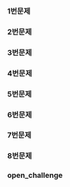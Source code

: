 <h3>1번문제</h3>


<h3>2번문제</h3>
<h3>3번문제</h3>
<h3>4번문제</h3>
<h3>5번문제</h3>
<h3>6번문제</h3>
<h3>7번문제</h3>
<h3>8번문제</h3>
<h3>open_challenge</h3>
